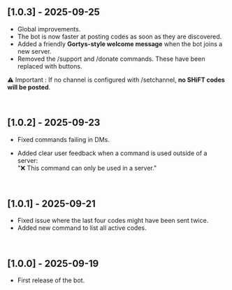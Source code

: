 ## [1.0.3] - 2025-09-25

- Global improvements.
- The bot is now faster at posting codes as soon as they are discovered.
- Added a friendly **Gortys-style welcome message** when the bot joins a new server.
- Removed the /support and /donate commands. These have been replaced with buttons.

⚠️ Important : If no channel is configured with /setchannel, **no SHiFT codes will be posted**.  

<br>

## [1.0.2] - 2025-09-23

  - Fixed commands failing in DMs.
  
  - Added clear user feedback when a command is used outside of a server:<br>
  "❌ This command can only be used in a server."

<br>

## [1.0.1] - 2025-09-21

- Fixed issue where the last four codes might have been sent twice.
- Added new command to list all active codes.

<br>

## [1.0.0] - 2025-09-19
- First release of the bot.
